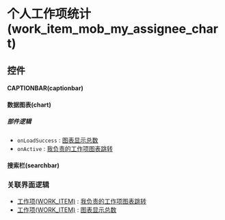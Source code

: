 # 个人工作项统计(work_item_mob_my_assignee_chart)  <!-- {docsify-ignore-all} -->



## 控件
#### CAPTIONBAR(captionbar)
#### 数据图表(chart)

##### 部件逻辑
* `onLoadSuccess` : [图表显示总数](module/ProjMgmt/work_item/uilogic/chart_show_count)
* `onActive` : [我负责的工作项图表跳转](module/ProjMgmt/work_item/uilogic/my_assign_chart_jump)
#### 搜索栏(searchbar)


### 关联界面逻辑
  * [工作项(WORK_ITEM)](module/ProjMgmt/work_item) : [我负责的工作项图表跳转](module/ProjMgmt/work_item/uilogic/my_assign_chart_jump)
  * [工作项(WORK_ITEM)](module/ProjMgmt/work_item) : [图表显示总数](module/ProjMgmt/work_item/uilogic/chart_show_count)

<script>
 const { createApp } = Vue
  createApp({
    data() {
      return {

      }
    }
  }).use(ElementPlus).mount('#app')
</script>